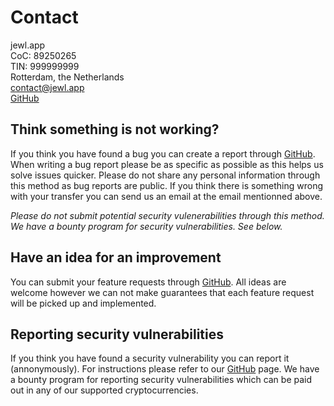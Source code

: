 # Contact

jewl.app\
CoC: 89250265\
TIN: 999999999\
Rotterdam, the Netherlands\
[contact@jewl.app](mailto:contact@jewl.app)\
[GitHub](https://github.com/jewl-app/.github)

## Think something is not working?

If you think you have found a bug you can create a report through [GitHub](https://github.com/jewl-app/.github/issues/new/choose). When writing a bug report please be as specific as possible as this helps us solve issues quicker. Please do not share any personal information through this method as bug reports are public. If you think there is something wrong with your transfer you can send us an email at the email mentionned above.

*Please do not submit potential security vulenerabilities through this method. We have a bounty program for security vulnerabilities. See below.*

## Have an idea for an improvement

You can submit your feature requests through [GitHub](https://github.com/jewl-app/.github/issues/new/choose). All ideas are welcome however we can not make guarantees that each feature request will be picked up and implemented.

## Reporting security vulnerabilities

If you think you have found a security vulnerability you can report it (annonymously). For instructions please refer to our [GitHub](https://github.com/jewl-app/.github/security/policy) page. We have a bounty program for reporting security vulnerabilities which can be paid out in any of our supported cryptocurrencies.
